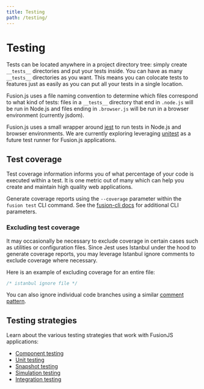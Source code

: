 ```yaml
---
title: Testing
path: /testing/
---
```


# Testing

Tests can be located anywhere in a project directory tree: simply create
`__tests__` directories and put your tests inside. You can have as many
`__tests__` directories as you want. This means you can colocate tests to
features just as easily as you can put all your tests in a single location.

Fusion.js uses a file naming convention to determine which files correspond to
what kind of tests: files in a `__tests__` directory that end in `.node.js` will
be run in Node.js and files ending in `.browser.js` will be run in a browser environment (currently jsdom).

Fusion.js uses a small wrapper around [jest](https://github.com/facebook/jest) to run
tests in Node.js and browser environments. We are currently exploring leveraging [unitest](https://github.com/rtsao/unitest) as a future test runner for Fusion.js applications.

## Test coverage

Test coverage information informs you of what percentage of your code is executed within a test. It is one metric out of many which can help you create and maintain high quality web applications.

Generate coverage reports using the `--coverage` parameter within the `fusion test` CLI command. See the [fusion-cli docs](/api/fusion-cli#cli-api) for additional CLI parameters.

### Excluding test coverage

It may occasionally be necessary to exclude coverage in certain cases such as utilities or configuration files. Since Jest uses Istanbul under the hood to generate coverage reports, you may leverage Istanbul ignore comments to exclude coverage where necessary.

Here is an example of excluding coverage for an entire file:

```js
/* istanbul ignore file */
```

You can also ignore individual code branches using a similar [comment pattern](https://github.com/gotwarlost/istanbul/blob/master/ignoring-code-for-coverage.md).

## Testing strategies

Learn about the various testing strategies that work with FusionJS applications:

* [Component testing](/docs/references/testing/component)
* [Unit testing](/docs/references/testing/unit)
* [Snapshot testing](/docs/references/testing/snapshot)
* [Simulation testing](/docs/references/testing/simulation)
* [Integration testing](/docs/references/testing/integration)
